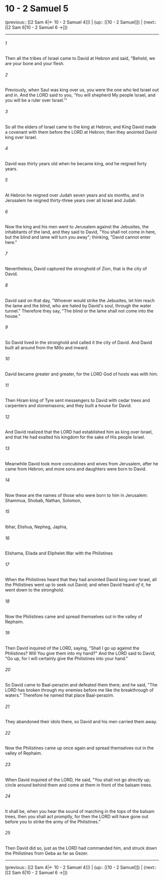 # 10 - 2 Samuel 5

(previous:: [[2 Sam 4|← 10 - 2 Samuel 4]]) | (up:: [[10 - 2 Samuel]]) | (next:: [[2 Sam 6|10 - 2 Samuel 6 →]])

***


###### 1 
Then all the tribes of Israel came to David at Hebron and said, "Behold, we are your bone and your flesh. 

###### 2 
Previously, when Saul was king over us, you were the one who led Israel out and in. And the LORD said to you, 'You will shepherd My people Israel, and you will be a ruler over Israel.'" 

###### 3 
So all the elders of Israel came to the king at Hebron, and King David made a covenant with them before the LORD at Hebron; then they anointed David king over Israel. 

###### 4 
David was thirty years old when he became king, _and_ he reigned forty years. 

###### 5 
At Hebron he reigned over Judah seven years and six months, and in Jerusalem he reigned thirty-three years over all Israel and Judah. 

###### 6 
Now the king and his men went to Jerusalem against the Jebusites, the inhabitants of the land, and they said to David, "You shall not come in here, but the blind and lame will turn you away"; thinking, "David cannot enter here." 

###### 7 
Nevertheless, David captured the stronghold of Zion, that is the city of David. 

###### 8 
David said on that day, "Whoever would strike the Jebusites, let him reach the lame and the blind, who are hated by David's soul, through the water tunnel." Therefore they say, "The blind or the lame shall not come into the house." 

###### 9 
So David lived in the stronghold and called it the city of David. And David built all around from the Millo and inward. 

###### 10 
David became greater and greater, for the LORD God of hosts was with him. 

###### 11 
Then Hiram king of Tyre sent messengers to David with cedar trees and carpenters and stonemasons; and they built a house for David. 

###### 12 
And David realized that the LORD had established him as king over Israel, and that He had exalted his kingdom for the sake of His people Israel. 

###### 13 
Meanwhile David took more concubines and wives from Jerusalem, after he came from Hebron; and more sons and daughters were born to David. 

###### 14 
Now these are the names of those who were born to him in Jerusalem: Shammua, Shobab, Nathan, Solomon, 

###### 15 
Ibhar, Elishua, Nepheg, Japhia, 

###### 16 
Elishama, Eliada and Eliphelet.War with the Philistines 

###### 17 
When the Philistines heard that they had anointed David king over Israel, all the Philistines went up to seek out David; and when David heard _of it_, he went down to the stronghold. 

###### 18 
Now the Philistines came and spread themselves out in the valley of Rephaim. 

###### 19 
Then David inquired of the LORD, saying, "Shall I go up against the Philistines? Will You give them into my hand?" And the LORD said to David, "Go up, for I will certainly give the Philistines into your hand." 

###### 20 
So David came to Baal-perazim and defeated them there; and he said, "The LORD has broken through my enemies before me like the breakthrough of waters." Therefore he named that place Baal-perazim. 

###### 21 
They abandoned their idols there, so David and his men carried them away. 

###### 22 
Now the Philistines came up once again and spread themselves out in the valley of Rephaim. 

###### 23 
When David inquired of the LORD, He said, "You shall not go _directly_ up; circle around behind them and come at them in front of the balsam trees. 

###### 24 
It shall be, when you hear the sound of marching in the tops of the balsam trees, then you shall act promptly, for then the LORD will have gone out before you to strike the army of the Philistines." 

###### 25 
Then David did so, just as the LORD had commanded him, and struck down the Philistines from Geba as far as Gezer.

***

(previous:: [[2 Sam 4|← 10 - 2 Samuel 4]]) | (up:: [[10 - 2 Samuel]]) | (next:: [[2 Sam 6|10 - 2 Samuel 6 →]])
